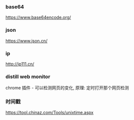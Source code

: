 ### base64
https://www.base64encode.org/

### json
https://www.json.cn/

### ip
http://ip111.cn/

### distill web monitor
chrome 插件 - 可以检测网页的变化, 原理: 定时打开那个网页检测

### 时间戳
https://tool.chinaz.com/Tools/unixtime.aspx
